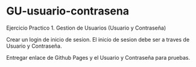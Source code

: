 # GU-usuario-contrasena
Ejercicio Practico 1. Gestion de Usuarios (Usuario y Contraseña)

Crear un login de inicio de sesion. El inicio de sesion debe ser a traves de Usuario y Contraseña.

Entregar enlace de Github Pages y el Usuario y Contraseña para pruebas.
